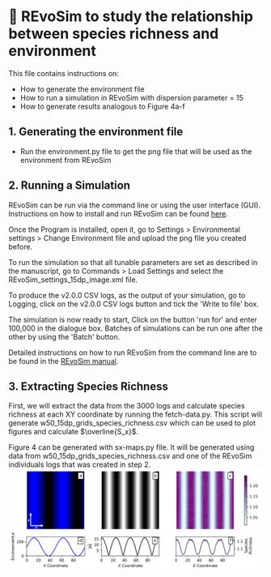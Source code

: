 # :microbe: REvoSim to study the relationship between species richness and environment

This file contains instructions on:

- How to generate the environment file
- How to run a simulation in REvoSim with dispersion parameter = 15
- How to generate results analogous to Figure 4a-f

## 1. Generating the environment file
- Run the environment.py file to get the png file that will be used as the environment from REvoSim

## 2. Running a Simulation
REvoSim can be run via the command line or using the user interface (GUI).
Instructions on how to install and run REvoSim can be found [here](https://revosim.readthedocs.io/en/latest/).

Once the Program is installed, open it, go to Settings > Environmental settings > Change Environment file and upload the png file you created before. 

To run the simulation so that all tunable parameters are set as described in the manuscript, go to Commands > Load Settings and select the REvoSim_settings_15dp_image.xml file. 

To produce the v2.0.0 CSV logs, as the output of your simulation, go to Logging, click on the v2.0.0 CSV logs button and tick the 'Write to file' box.

The simulation is now ready to start, Click on the button 'run for' and enter 100,000 in the dialogue box. Batches of simulations can be run one after the other by using the 'Batch' button. 

Detailed instructions on how to run REvoSim from the command line are to be found in the [REvoSim manual](https://revosim.readthedocs.io/en/latest/).

## 3. Extracting Species Richness
First, we will extract the data from the 3000 logs and calculate species richness at each XY coordinate by running the fetch-data.py. This script will generate w50_15dp_grids_species_richness.csv which can be used to plot figures and calculate $\overline{S_x}$. 

Figure 4 can be generated with sx-maps.py file. It will be generated using data from w50_15dp_grids_species_richness.csv and one of the REvoSim individuals logs that was created in step 2.
![Figure 4](figure-4_high_res.png)

